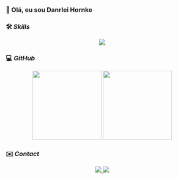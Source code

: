 ### 👋 Olá, eu sou Danrlei Hornke

### 🛠 _Skills_

<p align="center">
  <a href="https://skillicons.dev">
    <img src="https://skillicons.dev/icons?i=vscode,aws,c,js,html,css,python,flutter,mysql,nodejs,typescript,react,next,git" />
  </a>
</p>

### 💻 _GitHub_

<div align="center" display="inline block">
  <img height="180em" src="https://github-readme-stats.vercel.app/api?username=Danrlei-Hornke&show_icons=true&icon_color=0fb81d&include_all_commits=true&count_private=true&bg_color=18191f&text_color=fff"/>
  <img height="180em" src="https://github-readme-stats.vercel.app/api/top-langs/?username=Danrlei-Hornke&layout=compact&bg_color=18191f&text_color=fff"/>
</div>

### ✉️ _Contact_

 <div display="inline-block" align="center">
   <a href="https://www.linkedin.com/in/danrlei-dscoding" target="_blank">
     <img src="https://badgen.net/badge/Linkedin/Linkedin/blue/?icon=https://cdn.jsdelivr.net/gh/devicons/devicon/icons/linkedin/linkedin-original.svg&label"/>         
   </a>
   <a href="https://t.me/Ds_Coding" target="_blank">
     <img src="https://badgen.net/badge/icon/telegram?icon=telegram&label"/>   
   </a>
 </div>
